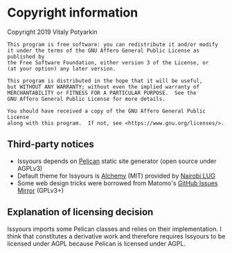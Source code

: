# Copyright information

Copyright 2019 Vitaly Potyarkin

    This program is free software: you can redistribute it and/or modify
    it under the terms of the GNU Affero General Public License as published by
    the Free Software Foundation, either version 3 of the License, or
    (at your option) any later version.

    This program is distributed in the hope that it will be useful,
    but WITHOUT ANY WARRANTY; without even the implied warranty of
    MERCHANTABILITY or FITNESS FOR A PARTICULAR PURPOSE.  See the
    GNU Affero General Public License for more details.

    You should have received a copy of the GNU Affero General Public License
    along with this program.  If not, see <https://www.gnu.org/licenses/>.

## Third-party notices

- Issyours depends on [Pelican](https://getpelican.com) static site generator
  (open source under AGPLv3)
- Default theme for Issyours is
  [Alchemy](https://github.com/nairobilug/pelican-alchemy) (MIT) provided by
  [Nairobi LUG](https://nairobilug.or.ke)
- Some web design tricks were borrowed from Matomo's [GitHub Issues
  Mirror](https://github.com/matomo-org/github-issues-mirror) (GPLv3+)


## Explanation of licensing decision

Issyours imports some Pelican classes and relies on their implementation. I
think that constitutes a derivative work and therefore requires Issyours to be
licensed under AGPL because Pelican is licensed under AGPL.
